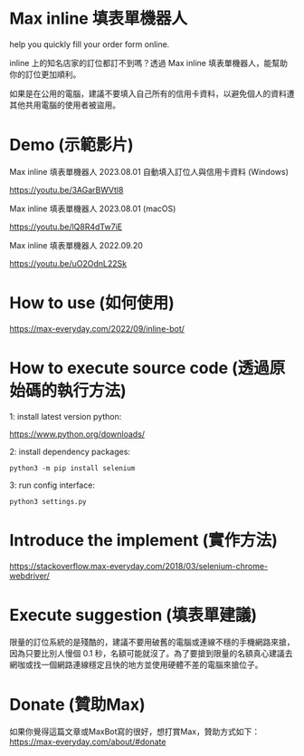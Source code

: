 # Max inline 填表單機器人
help you quickly fill your order form online.

inline 上的知名店家的訂位都訂不到嗎？透過 Max inline 填表單機器人，能幫助你的訂位更加順利。

如果是在公用的電腦，建議不要填入自己所有的信用卡資料，以避免個人的資料遭其他共用電腦的使用者被盜用。

# Demo (示範影片)

Max inline 填表單機器人 2023.08.01 自動填入訂位人與信用卡資料 (Windows)

https://youtu.be/3AGarBWVtl8

Max inline 填表單機器人 2023.08.01 (macOS)

https://youtu.be/lQ8R4dTw7iE

Max inline 填表單機器人 2022.09.20

https://youtu.be/uO2OdnL22Sk

# How to use (如何使用)
https://max-everyday.com/2022/09/inline-bot/

# How to execute source code (透過原始碼的執行方法)
1: install latest version python:

https://www.python.org/downloads/

2: install dependency packages:

<code>python3 -m pip install selenium</code>

3: run config interface:

<code>python3 settings.py</code>


# Introduce the implement (實作方法)
https://stackoverflow.max-everyday.com/2018/03/selenium-chrome-webdriver/

# Execute suggestion (填表單建議)
限量的訂位系統的是殘酷的，建議不要用破舊的電腦或連線不穩的手機網路來搶，因為只要比別人慢個 0.1 秒，名額可能就沒了。為了要搶到限量的名額真心建議去網咖或找一個網路連線穩定且快的地方並使用硬體不差的電腦來搶位子。

# Donate (贊助Max)
如果你覺得這篇文章或MaxBot寫的很好，想打賞Max，贊助方式如下： https://max-everyday.com/about/#donate

